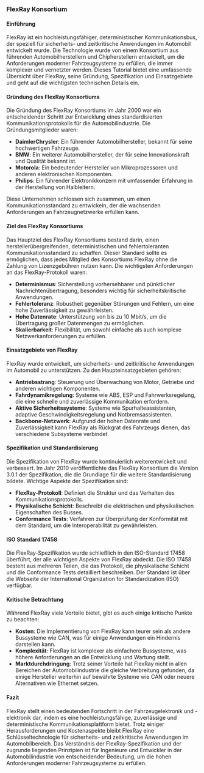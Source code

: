 ### FlexRay Konsortium

#### Einführung

FlexRay ist ein hochleistungsfähiger, deterministischer Kommunikationsbus, der speziell für sicherheits- und zeitkritische Anwendungen im Automobil entwickelt wurde. Die Technologie wurde von einem Konsortium aus führenden Automobilherstellern und Chipherstellern entwickelt, um die Anforderungen moderner Fahrzeugsysteme zu erfüllen, die immer komplexer und vernetzter werden. Dieses Tutorial bietet eine umfassende Übersicht über FlexRay, seine Gründung, Spezifikation und Einsatzgebiete und geht auf die wichtigsten technischen Details ein.

#### Gründung des FlexRay Konsortiums

Die Gründung des FlexRay Konsortiums im Jahr 2000 war ein entscheidender Schritt zur Entwicklung eines standardisierten Kommunikationsprotokolls für die Automobilindustrie. Die Gründungsmitglieder waren:

- **DaimlerChrysler**: Ein führender Automobilhersteller, bekannt für seine hochwertigen Fahrzeuge.
- **BMW**: Ein weiterer Automobilhersteller, der für seine Innovationskraft und Qualität bekannt ist.
- **Motorola**: Ein bedeutender Hersteller von Mikroprozessoren und anderen elektronischen Komponenten.
- **Philips**: Ein führender Elektronikkonzern mit umfassender Erfahrung in der Herstellung von Halbleitern.

Diese Unternehmen schlossen sich zusammen, um einen Kommunikationsstandard zu entwickeln, der die wachsenden Anforderungen an Fahrzeugnetzwerke erfüllen kann.

#### Ziel des FlexRay Konsortiums

Das Hauptziel des FlexRay Konsortiums bestand darin, einen herstellerübergreifenden, deterministischen und fehlertoleranten Kommunikationsstandard zu schaffen. Dieser Standard sollte es ermöglichen, dass jedes Mitglied des Konsortiums FlexRay ohne die Zahlung von Lizenzgebühren nutzen kann. Die wichtigsten Anforderungen an das FlexRay-Protokoll waren:

- **Determinismus**: Sicherstellung vorhersehbarer und pünktlicher Nachrichtenübertragung, besonders wichtig für sicherheitskritische Anwendungen.
- **Fehlertoleranz**: Robustheit gegenüber Störungen und Fehlern, um eine hohe Zuverlässigkeit zu gewährleisten.
- **Hohe Datenrate**: Unterstützung von bis zu 10 Mbit/s, um die Übertragung großer Datenmengen zu ermöglichen.
- **Skalierbarkeit**: Flexibilität, um sowohl einfache als auch komplexe Netzwerkanforderungen zu erfüllen.

#### Einsatzgebiete von FlexRay

FlexRay wurde entwickelt, um sicherheits- und zeitkritische Anwendungen im Automobil zu unterstützen. Zu den Haupteinsatzgebieten gehören:

- **Antriebsstrang**: Steuerung und Überwachung von Motor, Getriebe und anderen wichtigen Komponenten.
- **Fahrdynamikregelung**: Systeme wie ABS, ESP und Fahrwerksregelung, die eine schnelle und zuverlässige Kommunikation erfordern.
- **Aktive Sicherheitssysteme**: Systeme wie Spurhalteassistenten, adaptive Geschwindigkeitsregelung und Notbremsassistenten.
- **Backbone-Netzwerk**: Aufgrund der hohen Datenrate und Zuverlässigkeit kann FlexRay als Rückgrat des Fahrzeugs dienen, das verschiedene Subsysteme verbindet.

#### Spezifikation und Standardisierung

Die Spezifikation von FlexRay wurde kontinuierlich weiterentwickelt und verbessert. Im Jahr 2010 veröffentlichte das FlexRay Konsortium die Version 3.0.1 der Spezifikation, die die Grundlage für die weitere Standardisierung bildete. Wichtige Aspekte der Spezifikation sind:

- **FlexRay-Protokoll**: Definiert die Struktur und das Verhalten des Kommunikationsprotokolls.
- **Physikalische Schicht**: Beschreibt die elektrischen und physikalischen Eigenschaften des Busses.
- **Conformance Tests**: Verfahren zur Überprüfung der Konformität mit dem Standard, um die Interoperabilität zu gewährleisten.

#### ISO Standard 17458

Die FlexRay-Spezifikation wurde schließlich in den ISO-Standard 17458 überführt, der alle wichtigen Aspekte von FlexRay abdeckt. Die ISO 17458 besteht aus mehreren Teilen, die das Protokoll, die physikalische Schicht und die Conformance Tests detailliert beschreiben. Der Standard ist über die Webseite der International Organization for Standardization (ISO) verfügbar.

#### Kritische Betrachtung

Während FlexRay viele Vorteile bietet, gibt es auch einige kritische Punkte zu beachten:

- **Kosten**: Die Implementierung von FlexRay kann teurer sein als andere Bussysteme wie CAN, was für einige Anwendungen ein Hindernis darstellen kann.
- **Komplexität**: FlexRay ist komplexer als einfachere Bussysteme, was höhere Anforderungen an die Entwicklung und Wartung stellt.
- **Marktdurchdringung**: Trotz seiner Vorteile hat FlexRay nicht in allen Bereichen der Automobilindustrie die gleiche Verbreitung gefunden, da einige Hersteller weiterhin auf bewährte Systeme wie CAN oder neuere Alternativen wie Ethernet setzen.

#### Fazit

FlexRay stellt einen bedeutenden Fortschritt in der Fahrzeugelektronik und -elektronik dar, indem es eine hochleistungsfähige, zuverlässige und deterministische Kommunikationsplattform bietet. Trotz einiger Herausforderungen und Kostenaspekte bleibt FlexRay eine Schlüsseltechnologie für sicherheits- und zeitkritische Anwendungen im Automobilbereich. Das Verständnis der FlexRay-Spezifikation und der zugrunde liegenden Prinzipien ist für Ingenieure und Entwickler in der Automobilindustrie von entscheidender Bedeutung, um die hohen Anforderungen moderner Fahrzeugsysteme zu erfüllen.

